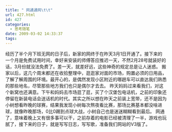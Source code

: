 ```yaml
---
title: " 网通通网\t\t"
url: 427.html
id: 427
categories:
  - 思考随笔
date: 2009-03-02 14:33:37
tags:
---
```


经历了半个月下班无网的日子后，新家的网终于在昨天3月1日开通了。接下来的一个月是免费试用时间，幸好来安装的师傅答应推迟一天，不然2月28号就装好的话，3月份就没法免费了。差一天，就差好远，这些神奇的规定总是让人迷惑。 搬家以后，这几个周末都还在收拾整理中，逛逛家对面的市场，购置必须的日用品，了解了解周围的环境。最开心的，是偶然发现小区附近的哪趟车可以直达我们熟悉的那些地名，尽管那些地方我们也只是偶尔才去去。 昨天妈妈过来看我们，对这个新窝也还满意。下午和妈妈去市场逛了逛，买了个汉堡包电话机，之前的印象还停留在新装电话会送话机的时代。其实之所以想在昨天之前装上宽带，还不是因为小树想看昨晚的球赛，结果我发现小树每次熬夜看比赛，那场比赛基本都没啥进球，就像昨晚那场，0比0踢到点球大战，小树自己也是迷迷糊糊看到最后。 网通了，意味着晚上又有很多事可以干，之前存着的电影已经被清理了一半，游戏也玩腻了，接下来的日子，就是写写日志，写写歌，准备我们网站的V3版了。